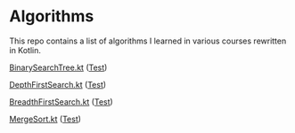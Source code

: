 # Algorithms

This repo contains a list of algorithms I learned in various courses rewritten in Kotlin.

[BinarySearchTree.kt](/src/main/kotlin/BinarySearchTree.kt) ([Test](/src/test/kotlin/BinarySearchTreeTest.kt))

[DepthFirstSearch.kt](/src/main/kotlin/DepthFirstSearch.kt) ([Test](/src/test/kotlin/DepthFirstSearchTest.kt))

[BreadthFirstSearch.kt](/src/main/kotlin/BreadthFirstSearch.kt) ([Test](/src/test/kotlin/BreadthFirstSearchTest.kt))

[MergeSort.kt](/src/main/kotlin/MergeSort.kt) ([Test](/src/test/kotlin/MergeSortTest.kt))
